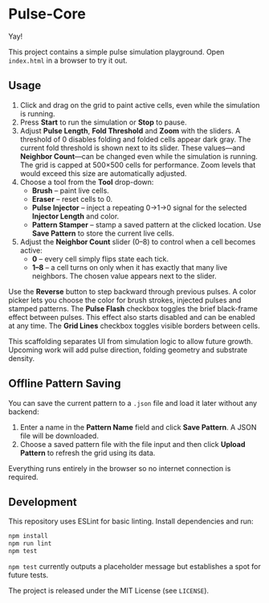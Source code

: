# Pulse-Core

Yay!

This project contains a simple pulse simulation playground. Open `index.html` in a browser to try it out.

## Usage

1. Click and drag on the grid to paint active cells, even while the simulation is running.
2. Press **Start** to run the simulation or **Stop** to pause.
3. Adjust **Pulse Length**, **Fold Threshold** and **Zoom** with the sliders. A threshold of 0 disables folding and folded cells appear dark gray. The current fold threshold is shown next to its slider. These values—and **Neighbor Count**—can be changed even while the simulation is running.
   The grid is capped at 500×500 cells for performance. Zoom levels that would exceed this size are automatically adjusted.
4. Choose a tool from the **Tool** drop-down:
   - **Brush** – paint live cells.
   - **Eraser** – reset cells to 0.
   - **Pulse Injector** – inject a repeating 0→1→0 signal for the selected **Injector Length** and color.
   - **Pattern Stamper** – stamp a saved pattern at the clicked location. Use **Save Pattern** to store the current live cells.
5. Adjust the **Neighbor Count** slider (0–8) to control when a cell becomes active:
   - **0** – every cell simply flips state each tick.
   - **1–8** – a cell turns on only when it has exactly that many live neighbors.
   The chosen value appears next to the slider.

Use the **Reverse** button to step backward through previous pulses. A color picker lets you choose the color for brush strokes, injected pulses and stamped patterns.
The **Pulse Flash** checkbox toggles the brief black-frame effect between pulses. This effect also starts disabled and can be enabled at any time.
The **Grid Lines** checkbox toggles visible borders between cells.

This scaffolding separates UI from simulation logic to allow future growth. Upcoming work will add pulse direction, folding geometry and substrate density.

## Offline Pattern Saving

You can save the current pattern to a `.json` file and load it later without any backend:

1. Enter a name in the **Pattern Name** field and click **Save Pattern**. A JSON file will be downloaded.
2. Choose a saved pattern file with the file input and then click **Upload Pattern** to refresh the grid using its data.

Everything runs entirely in the browser so no internet connection is required.

## Development

This repository uses ESLint for basic linting. Install dependencies and run:

```sh
npm install
npm run lint
npm test
```

`npm test` currently outputs a placeholder message but establishes a spot for future tests.

The project is released under the MIT License (see `LICENSE`).
